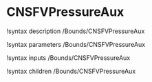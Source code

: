 <!-- MOOSE Documentation Stub: Remove this when content is added. -->

# CNSFVPressureAux
!syntax description /Bounds/CNSFVPressureAux

!syntax parameters /Bounds/CNSFVPressureAux

!syntax inputs /Bounds/CNSFVPressureAux

!syntax children /Bounds/CNSFVPressureAux
